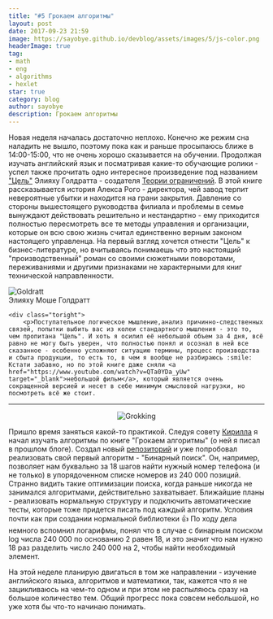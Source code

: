 ```yaml
---
title: "#5 Грокаем алгоритмы"
layout: post
date: 2017-09-23 21:59
image: https://sayobye.github.io/devblog/assets/images/5/js-color.png
headerImage: true
tag:
- math
- eng
- algorithms
- hexlet
star: true
category: blog
author: sayobye
description: Грокаем алгоритмы
---
```


Новая неделя началась достаточно неплохо. Конечно же режим сна наладить не вышло, поэтому пока как и раньше просыпаюсь ближе в 14:00-15:00, что не очень хорошо сказывается на обучении. Продолжая изучать английский язык и посматривая какие-то обучающие ролики - успел также прочитать одно интересное произведение под названием ["Цель"](https://www.amazon.com/Goal-Process-Ongoing-Improvement/dp/0884270610) Элияху Голдратта - создателя [Теории ограничений](https://ru.wikipedia.org/wiki/%D0%A2%D0%B5%D0%BE%D1%80%D0%B8%D1%8F_%D0%BE%D0%B3%D1%80%D0%B0%D0%BD%D0%B8%D1%87%D0%B5%D0%BD%D0%B8%D0%B9). В этой книге рассказывается история Алекса Рого - директора, чей завод терпит невероятные убытки и находится на грани закрытия. Давление со стороны вышестоящего руководства филиала и проблемы в семье вынуждают действовать решительно и нестандартно - ему приходится полностью пересмотреть все те методы управления и организации, которые он всю свою жизнь считал единственно верным законом настоящего управленца. На первый взгляд хочется отнести "Цель" к бизнес-литературе, но вчитываясь понимаешь что это настоящий "производственный" роман со своими сюжетными поворотами, переживаниями и другими признаками не характерными для книг технической направленности.
<div class ="to-right">

</div>

<div class="side-by-side">
    <div class="toleft">
        <img class="image" src="https://sayobye.github.io/devblog/assets/images/5/goldratt.jpg" alt="Goldratt">
        <figcaption class="caption">Элияху Моше Голдратт</figcaption> 
    </div>

    <div class="toright">
        <p>Поступательное логическое мышление,анализ причинно-следственных связей, попытки выбить вас из колеи стандартного мышления - это то, чем пропитана "Цель". И хоть я осилил её небольшой объем за 4 дня, всё равно не могу быть уверен, что полностью понял и осознал в ней все сказанное - особенно усложняют ситуацию термины, процесс производства и сбыта продукции, то есть то, в чем я вообще не разбираюсь :smile: Кстати забавно, но по этой книге даже сняли <a href="https://www.youtube.com/watch?v=QTa0YDa_yUw" target="_blank">небольшой фильм</a>, который является очень сокращенной версией и несет в себе минимум смысловой нагрузки, но посмотреть всё же стоит. 
</p>
    </div>
</div>


---
<div style="text-align: center">
    <img src="https://sayobye.github.io/devblog/assets/images/5/grokking.jpg" alt="Grokking" >
</div> 

Пришло время заняться какой-то практикой. Следуя совету [Кирилла](https://github.com/mokevnin) я начал изучать алгоритмы по книге "Грокаем алгоритмы" (о ней я писал в прошлом блоге). Создал новый [репозиторий](https://github.com/SayoBye/algorithms) и уже попробовал реализовать свой первый алгоритм - "Бинарный поиск". Он, например, позволяет нам буквально за 18 шагов найти нужный номер телефона (и не только) в упорядоченном списке номеров из 240 000 позиций. Странно видить такие оптимизации поиска, когда раньше никогда не занимался алгоритмами, действительно захватывает.  Ближайшие планы - реализовать нормальную структуру и подключить автоматические тесты, которые тоже придется писать под каждый алгоритм. Условия почти как при создании нормальной библиотеки :+1: По ходу дела немного вспомнил логарифмы, понял что в случае с бинарным поиском log числа 240 000 по основанию 2 равен 18, и это значит что нам нужно 18 раз разделить число 240 000 на 2, чтобы найти необходимый элемент. 

На этой неделе планирую двигаться в том же направлении - изучение английского языка, алгоритмов и математики, так, кажется что я не зацикливаюсь на чем-то одном и при этом не распыляюсь сразу на большое количество тем. Общий прогресс пока совсем небольшой, но уже хотя бы что-то начинаю понимать. 



